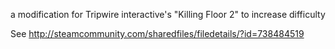 a modification for Tripwire interactive's "Killing Floor 2" to increase difficulty

See http://steamcommunity.com/sharedfiles/filedetails/?id=738484519
